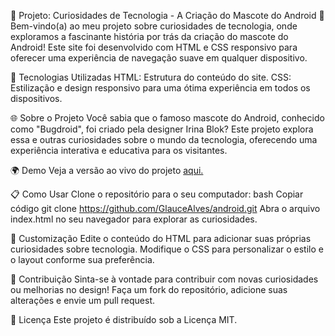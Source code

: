 🤖 Projeto: Curiosidades de Tecnologia - A Criação do Mascote do Android 🤖
Bem-vindo(a) ao meu projeto sobre curiosidades de tecnologia, onde exploramos a fascinante história por trás da criação do mascote do Android! Este site foi desenvolvido com HTML e CSS responsivo para oferecer uma experiência de navegação suave em qualquer dispositivo.

📱 Tecnologias Utilizadas
HTML: Estrutura do conteúdo do site.
CSS: Estilização e design responsivo para uma ótima experiência em todos os dispositivos.

🌐 Sobre o Projeto
Você sabia que o famoso mascote do Android, conhecido como "Bugdroid", foi criado pela designer Irina Blok? Este projeto explora essa e outras curiosidades sobre o mundo da tecnologia, oferecendo uma experiência interativa e educativa para os visitantes.

🌍 Demo
Veja a versão ao vivo do projeto [aqui.](https://glaucealves.github.io/android/)

📋 Como Usar
Clone o repositório para o seu computador:
bash
Copiar código
git clone https://github.com/GlauceAlves/android.git
Abra o arquivo index.html no seu navegador para explorar as curiosidades.

🎨 Customização
Edite o conteúdo do HTML para adicionar suas próprias curiosidades sobre tecnologia.
Modifique o CSS para personalizar o estilo e o layout conforme sua preferência.

🔧 Contribuição
Sinta-se à vontade para contribuir com novas curiosidades ou melhorias no design! Faça um fork do repositório, adicione suas alterações e envie um pull request.

📄 Licença
Este projeto é distribuído sob a Licença MIT.
